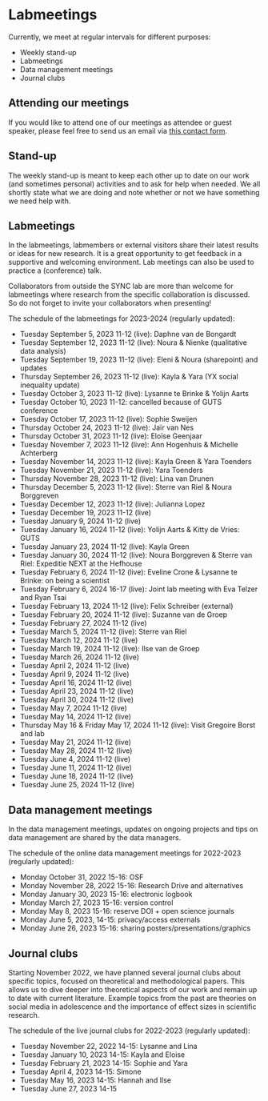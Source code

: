 # Labmeetings

Currently, we meet at regular intervals for different purposes:
<ul>
    <li>Weekly stand-up</li>
    <li>Labmeetings</li>
    <li>Data management meetings</li>
    <li>Journal clubs</li>
</ul>



## Attending our meetings

If you would like to attend one of our meetings as attendee or guest speaker, please feel free to send us an email via [this contact form](https://erasmus-synclab.nl/contact/). 



## Stand-up

The weekly stand-up is meant to keep each other up to date on our work (and sometimes personal) activities and to ask for help when needed. We all shortly state what we are doing and note whether or not we have something we need help with.  



## Labmeetings

In the labmeetings, labmembers or external visitors share their latest results or ideas for new research. It is a great opportunity to get feedback in a supportive and welcoming environment. Lab meetings can also be used to practice a (conference) talk.

Collaborators from outside the SYNC lab are more than welcome for labmeetings where research from the specific collaboration is discussed. So do not forget to invite your collaborators when presenting!

The schedule of the labmeetings for 2023-2024 (regularly updated):
<ul>
    <li>Tuesday September 5, 2023 11-12 (live): Daphne van de Bongardt</li>
    <li>Tuesday September 12, 2023 11-12 (live): Noura & Nienke (qualitative data analysis)</li>
    <li>Tuesday September 19, 2023 11-12 (live): Eleni & Noura (sharepoint) and updates</li>
    <li>Thursday September 26, 2023 11-12 (live): Kayla & Yara (YX social inequality update)</li>
    <li>Tuesday October 3, 2023 11-12 (live): Lysanne te Brinke & Yolijn Aarts</li>
    <li>Tuesday October 10, 2023 11-12: cancelled because of GUTS conference</li>
    <li>Tuesday October 17, 2023 11-12 (live): Sophie Sweijen</li>
    <li>Thursday October 24, 2023 11-12 (live): Jaïr van Nes</li>
    <li>Thursday October 31, 2023 11-12 (live): Eloïse Geenjaar</li>
    <li>Tuesday November 7, 2023 11-12 (live): Ann Hogenhuis & Michelle Achterberg</li>
    <li>Tuesday November 14, 2023 11-12 (live): Kayla Green & Yara Toenders</li>
    <li>Tuesday November 21, 2023 11-12 (live): Yara Toenders</li>
    <li>Thursday November 28, 2023 11-12 (live): Lina van Drunen</li>
    <li>Thursday December 5, 2023 11-12 (live): Sterre van Riel & Noura Borggreven</li>
    <li>Tuesday December 12, 2023 11-12 (live): Julianna Lopez</li>
    <li>Tuesday December 19, 2023 11-12 (live)</li>
    <li>Tuesday January 9, 2024 11-12 (live)</li>
    <li>Tuesday January 16, 2024 11-12 (live): Yolijn Aarts & Kitty de Vries: GUTS</li>
    <li>Tuesday January 23, 2024 11-12 (live): Kayla Green </li>
    <li>Tuesday January 30, 2024 11-12 (live): Noura Borggreven & Sterre van Riel: Expeditie NEXT at the Hefhouse</li>
    <li>Tuesday February 6, 2024 11-12 (live): Eveline Crone & Lysanne te Brinke: on being a scientist</li>
    <li>Tuesday February 6, 2024 16-17 (live): Joint lab meeting with Eva Telzer and Ryan Tsai</li>
    <li>Tuesday February 13, 2024 11-12 (live): Felix Schreiber (external)</li>
    <li>Tuesday February 20, 2024 11-12 (live): Suzanne van de Groep</li>
    <li>Tuesday February 27, 2024 11-12 (live)</li>
    <li>Tuesday March 5, 2024 11-12 (live): Sterre van Riel</li>
    <li>Tuesday March 12, 2024 11-12 (live)</li>
    <li>Tuesday March 19, 2024 11-12 (live): Ilse van de Groep</li>
    <li>Tuesday March 26, 2024 11-12 (live)</li>
    <li>Tuesday April 2, 2024 11-12 (live)</li>
    <li>Tuesday April 9, 2024 11-12 (live)</li>
    <li>Tuesday April 16, 2024 11-12 (live)</li>
    <li>Tuesday April 23, 2024 11-12 (live)</li>
    <li>Tuesday April 30, 2024 11-12 (live)</li>
    <li>Tuesday May 7, 2024 11-12 (live)</li>
    <li>Tuesday May 14, 2024 11-12 (live)</li>
    <li>Thursday May 16 & Friday May 17, 2024 11-12 (live): Visit Gregoire Borst and lab</li>
    <li>Tuesday May 21, 2024 11-12 (live)</li>
    <li>Tuesday May 28, 2024 11-12 (live)</li>
    <li>Tuesday June 4, 2024 11-12 (live)</li>
    <li>Tuesday June 11, 2024 11-12 (live)</li>
    <li>Tuesday June 18, 2024 11-12 (live)</li>
    <li>Tuesday June 25, 2024 11-12 (live)</li>
</ul>

## Data management meetings

In the data management meetings, updates on ongoing projects and tips on data management are shared by the data managers.

The schedule of the online data management meetings for 2022-2023 (regularly updated):
<ul>
    <li>Monday October 31, 2022 15-16: OSF</li>
    <li>Monday November 28, 2022 15-16: Research Drive and alternatives</li>
    <li>Monday January 30, 2023 15-16: electronic logbook</li>
    <li>Monday March 27, 2023 15-16: version control</li>
    <li>Monday May 8, 2023 15-16: reserve DOI + open science journals</li>
    <li>Monday June 5, 2023, 14-15: privacy/access externals</li>
    <li>Monday June 26, 2023 15-16: sharing posters/presentations/graphics</li>
</ul>



## Journal clubs

Starting November 2022, we have planned several journal clubs about specific topics, focused on theoretical and methodological papers. This allows us to dive deeper into theoretical aspects of our work and remain up to date with current literature. Example topics from the past are theories on social media in adolescence and the importance of effect sizes in scientific research.

The schedule of the live journal clubs for 2022-2023 (regularly updated):
<ul>
    <li>Tuesday November 22, 2022 14-15: Lysanne and Lina</li>
    <li>Tuesday January 10, 2023 14-15: Kayla and Eloise</li>
    <li>Tuesday February 21, 2023 14-15: Sophie and Yara</li>
    <li>Tuesday April 4, 2023 14-15: Simone</li>
    <li>Tuesday May 16, 2023 14-15: Hannah and Ilse</li>
    <li>Tuesday June 27, 2023 14-15</li>
</ul>
